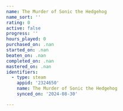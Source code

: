 ```yaml
---
name: The Murder of Sonic the Hedgehog
name_sort: ''
rating: 0
active: false
progress: ''
hours_played: 0
purchased_on: .nan
started_on: .nan
beaten_on: .nan
completed_on: .nan
mastered_on: .nan
identifiers:
  - type: steam
    appid: '2324650'
    name: The Murder of Sonic the Hedgehog
    synced_on: '2024-08-30'

---
```

